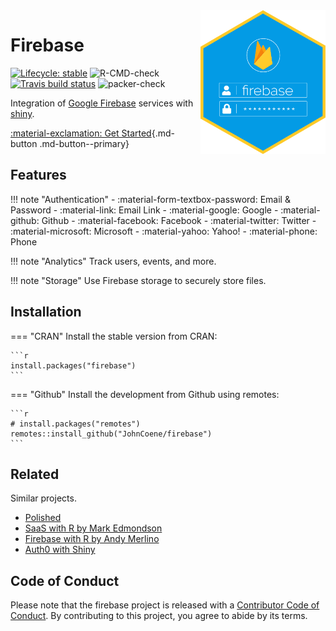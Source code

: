 <img src="logo.png" width="200" style="float:right" />

# Firebase

<!-- badges: start -->
[![Lifecycle: stable](https://img.shields.io/badge/lifecycle-stable-brightgreen.svg)](https://lifecycle.r-lib.org/articles/stages.html#stable)
![R-CMD-check](https://github.com/JohnCoene/firebase/workflows/R-CMD-check/badge.svg)
[![Travis build status](https://travis-ci.org/JohnCoene/firebase.svg?branch=master)](https://travis-ci.org/JohnCoene/firebase)
![packer-check](https://github.com/JohnCoene/firebase/workflows/packer-check/badge.svg)
<!-- badges: end -->

Integration of [Google Firebase](https://firebase.google.com/)
services with [shiny](https://shiny.rstudio.com/).

[:material-exclamation: Get Started](/guide/get-started/){.md-button .md-button--primary}

## Features

!!! note "Authentication"
    - :material-form-textbox-password: Email & Password
    - :material-link: Email Link
    - :material-google: Google
    - :material-github: Github
    - :material-facebook: Facebook
    - :material-twitter: Twitter
    - :material-microsoft: Microsoft
    - :material-yahoo: Yahoo!
    - :material-phone: Phone
 
!!! note "Analytics"
    Track users, events, and more.

!!! note "Storage"
    Use Firebase storage to securely store files.

## Installation

=== "CRAN"
    Install the stable version from CRAN:

    ```r
    install.packages("firebase")
    ```
=== "Github"
    Install the development from Github using remotes:
    
    ```r
    # install.packages("remotes")
    remotes::install_github("JohnCoene/firebase")
    ```

## Related

Similar projects.

- [Polished](https://polished.tech/)
- [SaaS with R by Mark Edmondson](https://github.com/MarkEdmondson1234/Shiny-R-SaaS/)
- [Firebase with R by Andy Merlino](https://github.com/shinyonfire/sof-auth-example)
- [Auth0 with Shiny](https://auth0.com/blog/adding-authentication-to-shiny-server/)

## Code of Conduct
  
Please note that the firebase project is released with a
[Contributor Code of Conduct](https://contributor-covenant.org/version/2/0/CODE_OF_CONDUCT.html). 
By contributing to this project, you agree to abide by its terms.
